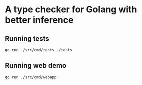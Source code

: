 # A type checker for Golang with better inference

## Running tests

```sh
go run ./src/cmd/tests ./tests
```

## Running web demo

```sh
go run ./src/cmd/webapp
```
